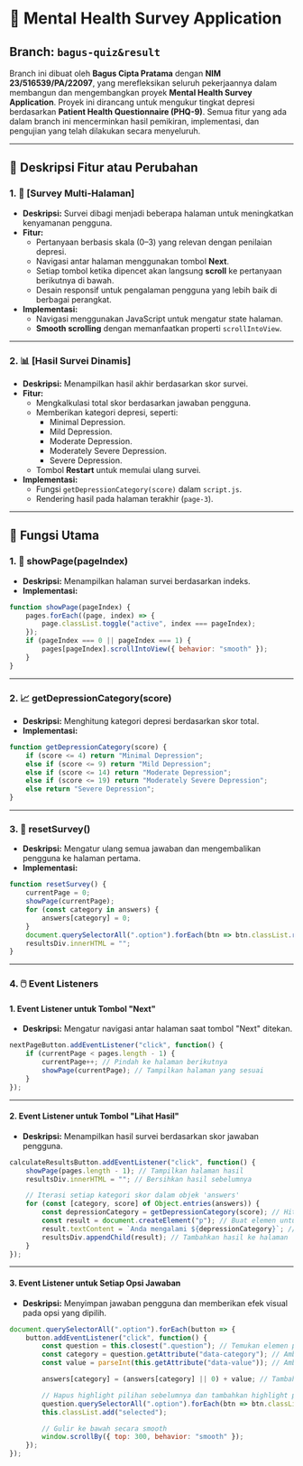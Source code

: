 # 🌟 Mental Health Survey Application

## **Branch: `bagus-quiz&result`**

Branch ini dibuat oleh **Bagus Cipta Pratama** dengan **NIM 23/516539/PA/22097**, yang merefleksikan seluruh pekerjaannya dalam membangun dan mengembangkan proyek **Mental Health Survey Application**. Proyek ini dirancang untuk mengukur tingkat depresi berdasarkan **Patient Health Questionnaire (PHQ-9)**. Semua fitur yang ada dalam branch ini mencerminkan hasil pemikiran, implementasi, dan pengujian yang telah dilakukan secara menyeluruh.

---

## **📌 Deskripsi Fitur atau Perubahan**

### **1. 📝 [Survey Multi-Halaman]**
- **Deskripsi:** Survei dibagi menjadi beberapa halaman untuk meningkatkan kenyamanan pengguna.
- **Fitur:**
  - Pertanyaan berbasis skala (0–3) yang relevan dengan penilaian depresi.
  - Navigasi antar halaman menggunakan tombol **Next**.
  - Setiap tombol ketika dipencet akan langsung **scroll** ke pertanyaan berikutnya di bawah.
  - Desain responsif untuk pengalaman pengguna yang lebih baik di berbagai perangkat.
- **Implementasi:**
  - Navigasi menggunakan JavaScript untuk mengatur state halaman.
  - **Smooth scrolling** dengan memanfaatkan properti `scrollIntoView`.

---

### **2. 📊 [Hasil Survei Dinamis]**
- **Deskripsi:** Menampilkan hasil akhir berdasarkan skor survei.
- **Fitur:**
  - Mengkalkulasi total skor berdasarkan jawaban pengguna.
  - Memberikan kategori depresi, seperti:
    - Minimal Depression.
    - Mild Depression.
    - Moderate Depression.
    - Moderately Severe Depression.
    - Severe Depression.
  - Tombol **Restart** untuk memulai ulang survei.
- **Implementasi:**
  - Fungsi `getDepressionCategory(score)` dalam `script.js`.
  - Rendering hasil pada halaman terakhir (`page-3`).

---

## **🔧 Fungsi Utama**

### **1. 📄 showPage(pageIndex)**
- **Deskripsi:** Menampilkan halaman survei berdasarkan indeks.
- **Implementasi:**
```javascript
function showPage(pageIndex) {
    pages.forEach((page, index) => {
        page.classList.toggle("active", index === pageIndex);
    });
    if (pageIndex === 0 || pageIndex === 1) {
        pages[pageIndex].scrollIntoView({ behavior: "smooth" });
    }
}
```

---

### **2. 📈 getDepressionCategory(score)**
- **Deskripsi:** Menghitung kategori depresi berdasarkan skor total.
- **Implementasi:**
```javascript
function getDepressionCategory(score) {
    if (score <= 4) return "Minimal Depression";
    else if (score <= 9) return "Mild Depression";
    else if (score <= 14) return "Moderate Depression";
    else if (score <= 19) return "Moderately Severe Depression";
    else return "Severe Depression";
}
```

---

### **3. 🔄 resetSurvey()**
- **Deskripsi:** Mengatur ulang semua jawaban dan mengembalikan pengguna ke halaman pertama.
- **Implementasi:**
```javascript
function resetSurvey() {
    currentPage = 0;
    showPage(currentPage);
    for (const category in answers) {
        answers[category] = 0;
    }
    document.querySelectorAll(".option").forEach(btn => btn.classList.remove("selected"));
    resultsDiv.innerHTML = "";
}
```

---

### **4. 🖱️ Event Listeners**

#### **1. Event Listener untuk Tombol "Next"**
- **Deskripsi:** Mengatur navigasi antar halaman saat tombol "Next" ditekan.
```javascript
nextPageButton.addEventListener("click", function() {
    if (currentPage < pages.length - 1) {
        currentPage++; // Pindah ke halaman berikutnya
        showPage(currentPage); // Tampilkan halaman yang sesuai
    }
});
```

---

#### **2. Event Listener untuk Tombol "Lihat Hasil"**
- **Deskripsi:** Menampilkan hasil survei berdasarkan skor jawaban pengguna.
```javascript
calculateResultsButton.addEventListener("click", function() {
    showPage(pages.length - 1); // Tampilkan halaman hasil
    resultsDiv.innerHTML = ""; // Bersihkan hasil sebelumnya

    // Iterasi setiap kategori skor dalam objek 'answers'
    for (const [category, score] of Object.entries(answers)) {
        const depressionCategory = getDepressionCategory(score); // Hitung kategori depresi
        const result = document.createElement("p"); // Buat elemen untuk hasil
        result.textContent = `Anda mengalami ${depressionCategory}`; // Isi hasil
        resultsDiv.appendChild(result); // Tambahkan hasil ke halaman
    }
});
```

---

#### **3. Event Listener untuk Setiap Opsi Jawaban**
- **Deskripsi:** Menyimpan jawaban pengguna dan memberikan efek visual pada opsi yang dipilih.
```javascript
document.querySelectorAll(".option").forEach(button => {
    button.addEventListener("click", function() {
        const question = this.closest(".question"); // Temukan elemen pertanyaan
        const category = question.getAttribute("data-category"); // Ambil kategori pertanyaan
        const value = parseInt(this.getAttribute("data-value")); // Ambil nilai jawaban

        answers[category] = (answers[category] || 0) + value; // Tambahkan skor ke kategori

        // Hapus highlight pilihan sebelumnya dan tambahkan highlight pada pilihan baru
        question.querySelectorAll(".option").forEach(btn => btn.classList.remove("selected"));
        this.classList.add("selected");

        // Gulir ke bawah secara smooth
        window.scrollBy({ top: 300, behavior: "smooth" });
    });
});
```
